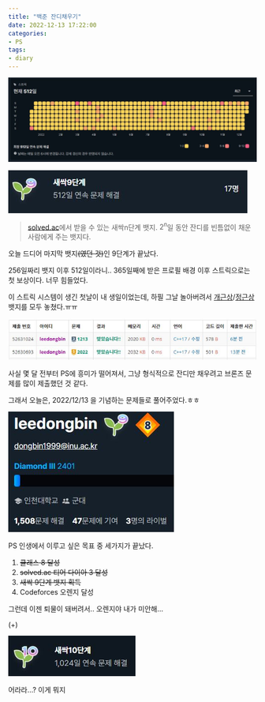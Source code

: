```yaml
---
title: "백준 잔디채우기"
date: 2022-12-13 17:22:00
categories:
- PS
tags:
- diary
---
```


![streak](\assets\images\2022-12-13\streak.JPG)

<!-- more -->

![9level](\assets\images\2022-12-13\9level.JPG)

> [solved.ac](https://solved.ac/)에서 받을 수 있는 새싹n단계 뱃지. $2^n$일 동안 잔디를 빈틈없이 채운 사람에게 주는 뱃지다.

오늘 드디어 마지막 뱃지~~(였던 것)~~인 9단계가 끝났다.

256일짜리 뱃지 이후 512일이라니.. 365일째에 받은 프로필 배경 이후 스트릭으로는 첫 보상이다. 너무 힘들었다.

이 스트릭 시스템이 생긴 첫날이 내 생일이었는데, 하필 그날 놀아버려서 [개근상](https://solved.ac/badges/s1-streak-full)/[정근상](https://solved.ac/badges/s1-streak-long) 뱃지를 모두 놓쳤다.ㅠㅠ

![baekjoon](\assets\images\2022-12-13\baekjoon.JPG)

사실 몇 달 전부터 PS에 흥미가 떨어져서, 그냥 형식적으로 잔디만 채우려고 브론즈 문제를 많이 제출했던 것 같다.

그래서 오늘은, 2022/12/13 을 기념하는 문제들로 풀어주었다.ㅎㅎ

![solvedac](\assets\images\2022-12-13\solvedac.JPG)

PS 인생에서 이루고 싶은 목표 중 세가지가 끝났다.

1. ~~클래스 8 달성~~
2. ~~solved.ac 티어 다이아 3 달성~~
3. ~~새싹 9단계 뱃지 획득~~
4. Codeforces 오렌지 달성

그런데 이젠 퇴물이 돼버려서.. 오렌지야 내가 미안해...





(+)

![um](\assets\images\2022-12-13\um.JPG)

어라라...? 이게 뭐지

[^*]: [solved.ac 상점](https://solved.ac/coin/shop)에 파는 아이템으로, 장착해 두면 잔디를 못채운 날 스트릭이 깨지는 것을 한 번 방어해준다.